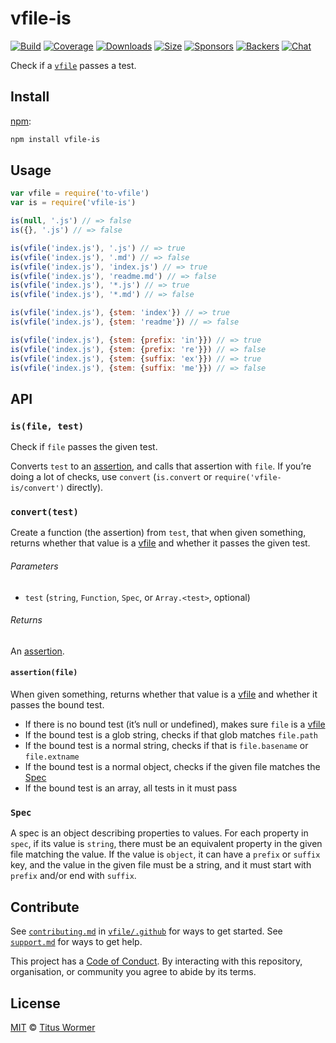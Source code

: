 # vfile-is

[![Build][build-badge]][build]
[![Coverage][coverage-badge]][coverage]
[![Downloads][downloads-badge]][downloads]
[![Size][size-badge]][size]
[![Sponsors][sponsors-badge]][collective]
[![Backers][backers-badge]][collective]
[![Chat][chat-badge]][chat]

Check if a [`vfile`][vfile] passes a test.

## Install

[npm][]:

```sh
npm install vfile-is
```

## Usage

```js
var vfile = require('to-vfile')
var is = require('vfile-is')

is(null, '.js') // => false
is({}, '.js') // => false

is(vfile('index.js'), '.js') // => true
is(vfile('index.js'), '.md') // => false
is(vfile('index.js'), 'index.js') // => true
is(vfile('index.js'), 'readme.md') // => false
is(vfile('index.js'), '*.js') // => true
is(vfile('index.js'), '*.md') // => false

is(vfile('index.js'), {stem: 'index'}) // => true
is(vfile('index.js'), {stem: 'readme'}) // => false

is(vfile('index.js'), {stem: {prefix: 'in'}}) // => true
is(vfile('index.js'), {stem: {prefix: 're'}}) // => false
is(vfile('index.js'), {stem: {suffix: 'ex'}}) // => true
is(vfile('index.js'), {stem: {suffix: 'me'}}) // => false
```

## API

### `is(file, test)`

Check if `file` passes the given test.

Converts `test` to an [assertion][], and calls that assertion with `file`.
If you’re doing a lot of checks, use `convert` (`is.convert` or
`require('vfile-is/convert')` directly).

### `convert(test)`

Create a function (the assertion) from `test`, that when given something,
returns whether that value is a [vfile][] and whether it passes the given
test.

###### Parameters

*   `test` (`string`, `Function`, `Spec`, or `Array.<test>`, optional)

###### Returns

An [assertion][].

#### `assertion(file)`

When given something, returns whether that value is a [vfile][] and whether it
passes the bound test.

*   If there is no bound test (it’s null or undefined), makes sure `file` is a
    [vfile][]
*   If the bound test is a glob string, checks if that glob matches `file.path`
*   If the bound test is a normal string, checks if that is `file.basename` or
    `file.extname`
*   If the bound test is a normal object, checks if the given file matches the
    [Spec][]
*   If the bound test is an array, all tests in it must pass

### `Spec`

A spec is an object describing properties to values.
For each property in `spec`, if its value is `string`, there must be an
equivalent property in the given file matching the value.
If the value is `object`, it can have a `prefix` or `suffix` key, and the value
in the given file must be a string, and it must start with `prefix` and/or end
with `suffix`.

## Contribute

See [`contributing.md`][contributing] in [`vfile/.github`][health] for ways to
get started.
See [`support.md`][support] for ways to get help.

This project has a [Code of Conduct][coc].
By interacting with this repository, organisation, or community you agree to
abide by its terms.

## License

[MIT][license] © [Titus Wormer][author]

<!-- Definitions -->

[build-badge]: https://img.shields.io/travis/vfile/vfile-is.svg

[build]: https://travis-ci.org/vfile/vfile-is

[coverage-badge]: https://img.shields.io/codecov/c/github/vfile/vfile-is.svg

[coverage]: https://codecov.io/github/vfile/vfile-is

[downloads-badge]: https://img.shields.io/npm/dm/vfile-is.svg

[downloads]: https://www.npmjs.com/package/vfile-is

[size-badge]: https://img.shields.io/bundlephobia/minzip/vfile-is.svg

[size]: https://bundlephobia.com/result?p=vfile-is

[sponsors-badge]: https://opencollective.com/unified/sponsors/badge.svg

[backers-badge]: https://opencollective.com/unified/backers/badge.svg

[collective]: https://opencollective.com/unified

[chat-badge]: https://img.shields.io/badge/join%20the%20community-on%20spectrum-7b16ff.svg

[chat]: https://spectrum.chat/unified/vfile

[npm]: https://docs.npmjs.com/cli/install

[contributing]: https://github.com/vfile/.github/blob/master/contributing.md

[support]: https://github.com/vfile/.github/blob/master/support.md

[health]: https://github.com/vfile/.github

[coc]: https://github.com/vfile/.github/blob/master/code-of-conduct.md

[license]: license

[author]: https://wooorm.com

[vfile]: https://github.com/vfile/vfile

[assertion]: #assertionfile

[spec]: #spec
